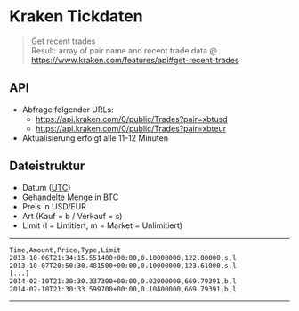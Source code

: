 # Kraken Tickdaten

> Get recent trades  
> Result: array of pair name and recent trade data
>@ https://www.kraken.com/features/api#get-recent-trades


## API

- Abfrage folgender URLs:
    - https://api.kraken.com/0/public/Trades?pair=xbtusd
    - https://api.kraken.com/0/public/Trades?pair=xbteur
- Aktualisierung erfolgt alle 11-12 Minuten

## Dateistruktur
- Datum ([UTC](https://de.wikipedia.org/wiki/Koordinierte_Weltzeit))
- Gehandelte Menge in BTC
- Preis in USD/EUR
- Art (Kauf = b / Verkauf = s)
- Limit (l = Limitiert, m = Market = Unlimitiert)

---
    Time,Amount,Price,Type,Limit
    2013-10-06T21:34:15.551400+00:00,0.10000000,122.00000,s,l
    2013-10-07T20:50:30.481500+00:00,0.10000000,123.61000,s,l
    [...]
    2014-02-10T21:30:30.337300+00:00,0.02000000,669.79391,b,l
    2014-02-10T21:30:33.599700+00:00,0.10400000,669.79391,b,l
---
